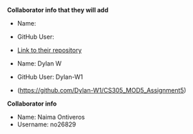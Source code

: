 **Collaborator info that they will add**

* Name:
* GitHub User:
* [Link to their repository]()

* Name: Dylan W
* GitHub User: Dylan-W1
* (https://github.com/Dylan-W1/CS305_MOD5_Assignment5)





**Collaborator info**
* Name: Naima Ontiveros
* Username: no26829
